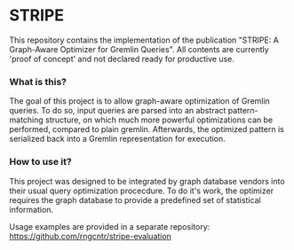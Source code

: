 # STRIPE
This repository contains the implementation of the publication "STRIPE: A Graph-Aware Optimizer for Gremlin Queries".
All contents are currently 'proof of concept' and not declared ready for productive use.

### What is this?
The goal of this project is to allow graph-aware optimization of Gremlin queries.
To do so, input queries are parsed into an abstract pattern-matching structure, on which much more powerful optimizations can be performed, compared to plain gremlin.
Afterwards, the optimized pattern is serialized back into a Gremlin representation for execution.

### How to use it?
This project was designed to be integrated by graph database vendors into their usual query optimization procecdure.
To do it's work, the optimizer requires the graph database to provide a predefined set of statistical information.

Usage examples are provided in a separate repository: https://github.com/rngcntr/stripe-evaluation
